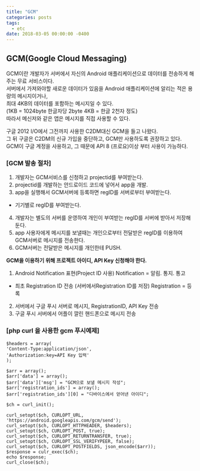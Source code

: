 ```yaml
---
title: "GCM"
categories: posts
tags:
  - etc
date: 2018-03-05 00:00:00 -0400
---
```



## GCM(Google Cloud Messaging)

GCM이란 개발자가 서버에서 자신의 Android 애플리케이션으로 데이터를 전송하게 해주는 무료 서비스이다.   
서버에서 가져와야할 새로운 데이터가 있음을 Android 애플리케이션에 알리는 적은 용량의 메시지이거나,   
최대 4KB의 데이터를 포함하는 메시지일 수 있다.   
(1KB = 1024byte 한글자당 2byte 4KB = 한글 2천자 정도)  
따라서 메신저와 같은 앱은 메시지를 직접 사용할 수 있다.  

구글 2012 I/O에서 그전까지 사용한 C2DM대신 GCM을 들고 나왔다.   
그 뒤 구글은 C2DM의 신규 가입을 중단하고, GCM만 사용하도록 권장하고 있다.   
GCM이 구글 계정을 사용하고, 그 때문에 API 8 (프로요)이상 부터 사용이 가능하다.  


### [GCM 발송 절차]

1. 개발자는 GCM서비스를 신청하고 projectid를 부여받는다.  
2. projectid를 개발하는 안드로이드 코드에 넣어서 app을 개발.  
3. app을 실행해서 GCM서버에 등록하면 regID를 서버로부터 부여받는다.  
  - 기기별로 regID를 부여받는다.  
4. 개발자는 별도의 서버를 운영하여 개인이 부여받는 regID를 서버에 받아서 저장해둔다.  
5. app 사용자에게 메시지를 보낼때는 개인으로부터 전달받은 regID를 이용하여 GCM서버로 메시지를 전송한다.  
6. GCM서버는 전달받은 메시지를 개인한테 PUSH.  


**GCM을 이용하기 위해 프로젝트 아이디, API Key 신청해야 한다.**

 1. Android Notification 표현(Project ID 사용) Notification = 알림. 통지. 통고  
  - 최초 Registration ID 전송 (서버에서Registration ID를 저장) Registration = 등록  
 2. 서버에서 구글 푸시 서버로 메시지, RegistrationID, API Key 전송  
 3. 구글 푸시 서버에서 어플이 깔린 핸드폰으로 메시지 전송  


### [php curl 을 사용한 gcm 푸시예제]
```
$headers = array(
'Content-Type:application/json',
'Authorization:key=API Key 입력'
);

$arr = array();
$arr['data'] = array();
$arr['data']['msg'] = "GCM으로 보낼 메시지 작성";
$arr['registration_ids'] = array();
$arr['registration_ids'][0] = "디바이스에서 얻어낸 아이디";

$ch = curl_init();

curl_setopt($ch, CURLOPT_URL, 'https://android.googleapis.com/gcm/send');
curl_setopt($ch, CURLOPT_HTTPHEADER, $headers);
curl_setopt($ch, CURLOPT_POST, true);
curl_setopt($ch, CURLOPT_RETURNTRANSFER, true);
curl_setopt($ch, CURLOPT_SSL_VERIFYPEER, false);
curl_setopt($ch, CURLOPT_POSTFIELDS, json_encode($arr));
$response = culr_exec($ch);
echo $response;
curl_close($ch);
```
